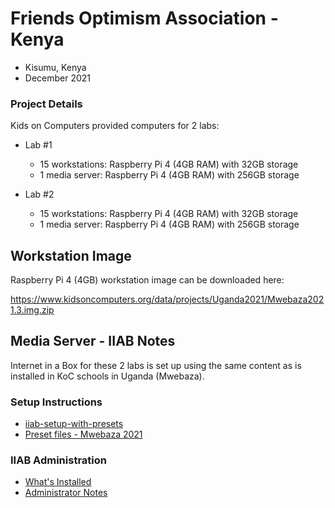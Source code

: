 
# Friends Optimism Association - Kenya 

- Kisumu, Kenya
- December 2021

### Project Details
Kids on Computers provided computers for 2 labs:

- Lab #1
  - 15 workstations: Raspberry Pi 4 (4GB RAM) with 32GB storage
  - 1 media server: Raspberry Pi 4 (4GB RAM) with 256GB storage

- Lab #2
  - 15 workstations: Raspberry Pi 4 (4GB RAM) with 32GB storage
  - 1 media server: Raspberry Pi 4 (4GB RAM) with 256GB storage

## Workstation Image

Raspberry Pi 4 (4GB) workstation image can be downloaded here:

https://www.kidsoncomputers.org/data/projects/Uganda2021/Mwebaza2021.3.img.zip


## Media Server - IIAB Notes

Internet in a Box for these 2 labs is set up using the same content as is installed in KoC schools in Uganda (Mwebaza).

### Setup Instructions

- [iiab-setup-with-presets](https://github.com/kidsoncomputers/documentation/blob/master/iiab-setup/iiab-setup-with-presets.md)
- [Preset files - Mwebaza 2021](https://github.com/kidsoncomputers/documentation/tree/master/iiab-setup/presets/mwebaza-2021)

### IIAB Administration

- [What's Installed]()
- [Administrator Notes](./iiab-administrator.md)

